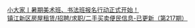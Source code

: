   
[小大家丨暑期美术班、书法班报名行动正式开始！](http://www.dianyue.me/archives/392/36xmm222drtzuqk2/)  
[镇江新区房屋租赁/招聘/求职/二手买卖便民信息-已更新（第217期）](http://www.dianyue.me/archives/807/k5fldnc6y5ysanrq/)